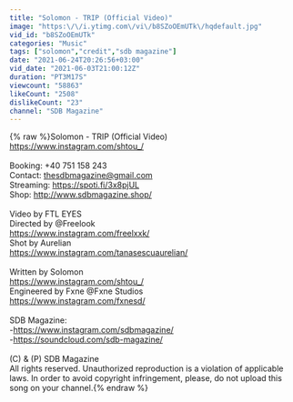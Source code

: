 ```yaml
---
title: "Solomon - TRIP (Official Video)"
image: "https:\/\/i.ytimg.com\/vi\/b8SZoOEmUTk\/hqdefault.jpg"
vid_id: "b8SZoOEmUTk"
categories: "Music"
tags: ["solomon","credit","sdb magazine"]
date: "2021-06-24T20:26:56+03:00"
vid_date: "2021-06-03T21:00:12Z"
duration: "PT3M17S"
viewcount: "58863"
likeCount: "2508"
dislikeCount: "23"
channel: "SDB Magazine"
---
```

{% raw %}Solomon - TRIP (Official Video)<br /><a rel="nofollow" target="blank" href="https://www.instagram.com/shtou_/">https://www.instagram.com/shtou_/</a><br /><br />Booking: +40 751 158 243<br />Contact: thesdbmagazine@gmail.com<br />Streaming: <a rel="nofollow" target="blank" href="https://spoti.fi/3x8pjUL">https://spoti.fi/3x8pjUL</a><br />Shop: <a rel="nofollow" target="blank" href="http://www.sdbmagazine.shop/">http://www.sdbmagazine.shop/</a><br /><br />Video by FTL EYES<br />Directed by @Freelook <br /><a rel="nofollow" target="blank" href="https://www.instagram.com/freelxxk/">https://www.instagram.com/freelxxk/</a><br />Shot by Aurelian<br /><a rel="nofollow" target="blank" href="https://www.instagram.com/tanasescuaurelian/">https://www.instagram.com/tanasescuaurelian/</a><br /><br />Written by Solomon<br /><a rel="nofollow" target="blank" href="https://www.instagram.com/shtou_/">https://www.instagram.com/shtou_/</a><br />Engineered by Fxne @Fxne Studios<br /><a rel="nofollow" target="blank" href="https://www.instagram.com/fxnesd/">https://www.instagram.com/fxnesd/</a><br /><br />SDB Magazine:<br />-<a rel="nofollow" target="blank" href="https://www.instagram.com/sdbmagazine/">https://www.instagram.com/sdbmagazine/</a><br />-<a rel="nofollow" target="blank" href="https://soundcloud.com/sdb-magazine/">https://soundcloud.com/sdb-magazine/</a><br /><br />(C) &amp; (P) SDB Magazine <br />All rights reserved. Unauthorized reproduction is a violation of applicable laws. In order to avoid copyright infringement, please, do not upload this song on your channel.{% endraw %}
